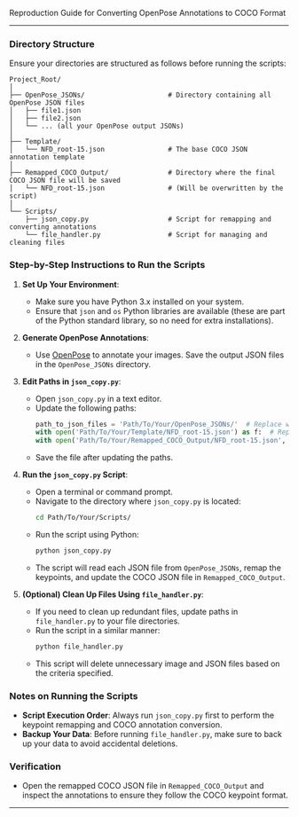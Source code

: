 
Reproduction Guide for Converting OpenPose Annotations to COCO Format

---

### Directory Structure
Ensure your directories are structured as follows before running the scripts:

```
Project_Root/
│
├── OpenPose_JSONs/                     # Directory containing all OpenPose JSON files
│   ├── file1.json
│   ├── file2.json
│   └── ... (all your OpenPose output JSONs)
│
├── Template/
│   └── NFD_root-15.json                # The base COCO JSON annotation template
│
├── Remapped_COCO_Output/               # Directory where the final COCO JSON file will be saved
│   └── NFD_root-15.json                # (Will be overwritten by the script)
│
└── Scripts/
    ├── json_copy.py                    # Script for remapping and converting annotations
    └── file_handler.py                 # Script for managing and cleaning files
```

### Step-by-Step Instructions to Run the Scripts

1. **Set Up Your Environment**:
   - Make sure you have Python 3.x installed on your system.
   - Ensure that `json` and `os` Python libraries are available (these are part of the Python standard library, so no need for extra installations).

2. **Generate OpenPose Annotations**:
   - Use [OpenPose](https://github.com/CMU-Perceptual-Computing-Lab/openpose) to annotate your images. Save the output JSON files in the `OpenPose_JSONs` directory.

3. **Edit Paths in `json_copy.py`**:
   - Open `json_copy.py` in a text editor.
   - Update the following paths:
     ```python
     path_to_json_files = 'Path/To/Your/OpenPose_JSONs/'  # Replace with the path to your OpenPose JSONs
     with open('Path/To/Your/Template/NFD_root-15.json') as f:  # Replace with the path to your COCO template
     with open('Path/To/Your/Remapped_COCO_Output/NFD_root-15.json', 'w') as f:  # Replace with output path
     ```
   - Save the file after updating the paths.

4. **Run the `json_copy.py` Script**:
   - Open a terminal or command prompt.
   - Navigate to the directory where `json_copy.py` is located:
     ```bash
     cd Path/To/Your/Scripts/
     ```
   - Run the script using Python:
     ```bash
     python json_copy.py
     ```
   - The script will read each JSON file from `OpenPose_JSONs`, remap the keypoints, and update the COCO JSON file in `Remapped_COCO_Output`.

5. **(Optional) Clean Up Files Using `file_handler.py`**:
   - If you need to clean up redundant files, update paths in `file_handler.py` to your file directories.
   - Run the script in a similar manner:
     ```bash
     python file_handler.py
     ```
   - This script will delete unnecessary image and JSON files based on the criteria specified.

### Notes on Running the Scripts
- **Script Execution Order**: Always run `json_copy.py` first to perform the keypoint remapping and COCO annotation conversion.
- **Backup Your Data**: Before running `file_handler.py`, make sure to back up your data to avoid accidental deletions.

### Verification
- Open the remapped COCO JSON file in `Remapped_COCO_Output` and inspect the annotations to ensure they follow the COCO keypoint format.

---
